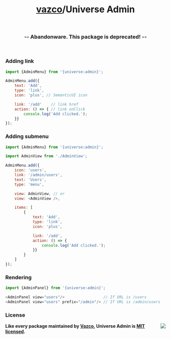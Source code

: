 <h1 align="center">
    <a href="https://github.com/vazco">vazco</a>/Universe Admin
</h1>

&nbsp;

<h3 align="center">
  -- Abandonware. This package is deprecated! --
</h3>

&nbsp;

### Adding link
```js
import {AdminMenu} from '{universe:admin}';

AdminMenu.add({
    text: 'Add',
    type: 'link',
    icon: 'plus', // SemanticUI icon

    link: '/add'    // link href
    action: () => { // link onClick
        console.log('Add clicked.');
    }}
});
```

### Adding submenu
```js
import {AdminMenu} from '{universe:admin}';

import AdminView from './AdminView';

AdminMenu.add({
    icon: 'users',
    link: '/admin/users',
    text: 'Users',
    type: 'menu',

    view: AdminView, // or
    view: <AdminView />,

    items: [
        {
            text: 'Add',
            type: 'link',
            icon: 'plus',

            link: '/add',
            action: () => {
                console.log('Add clicked.');
            }}
        }
    ]
});
```

### Rendering
```js
import {AdminPanel} from '{universe:admin}';

<AdminPanel view="users"/>                 // If URL is /users
<AdminPanel view="users" prefix="/admin"/> // If URL is /admin/users
```
### License

<img src="https://vazco.eu/banner.png" align="right">

**Like every package maintained by [Vazco](https://vazco.eu/), Universe Admin is [MIT licensed](https://github.com/vazco/uniforms/blob/master/LICENSE).**


